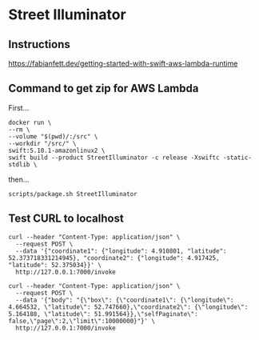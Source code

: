 # Street Illuminator

## Instructions
https://fabianfett.dev/getting-started-with-swift-aws-lambda-runtime

## Command to get zip for AWS Lambda
First...
```
docker run \                   
--rm \
--volume "$(pwd)/:/src" \
--workdir "/src/" \
swift:5.10.1-amazonlinux2 \
swift build --product StreetIlluminator -c release -Xswiftc -static-stdlib \
```
then...
```
scripts/package.sh StreetIlluminator
```



## Test CURL to localhost
```
curl --header "Content-Type: application/json" \
  --request POST \
  --data '{"coordinate1": {"longitude": 4.910801, "latitude": 52.373718331214945}, "coordinate2": {"longitude": 4.917425, "latitude": 52.375034}}' \
  http://127.0.0.1:7000/invoke
```

```
curl --header "Content-Type: application/json" \
  --request POST \
  --data '{"body": "{\"box\": {\"coordinate1\": {\"longitude\": 4.664532, \"latitude\": 52.747660},\"coordinate2\": {\"longitude\": 5.164188, \"latitude\": 51.991564}},\"selfPaginate\": false,\"page\":2,\"limit\":10000000}"}' \
  http://127.0.0.1:7000/invoke
  ```
